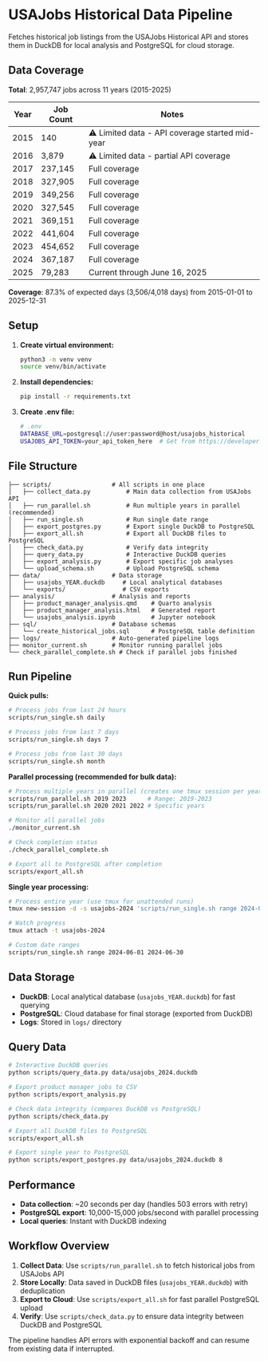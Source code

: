 # USAJobs Historical Data Pipeline

Fetches historical job listings from the USAJobs Historical API and stores them in DuckDB for local analysis and PostgreSQL for cloud storage.

## Data Coverage

**Total**: 2,957,747 jobs across 11 years (2015-2025)

| Year | Job Count | Notes |
|------|-----------|-------|
| 2015 | 140 | ⚠️ Limited data - API coverage started mid-year |
| 2016 | 3,879 | ⚠️ Limited data - partial API coverage |
| 2017 | 237,145 | Full coverage |
| 2018 | 327,905 | Full coverage |
| 2019 | 349,256 | Full coverage |
| 2020 | 327,545 | Full coverage |
| 2021 | 369,151 | Full coverage |
| 2022 | 441,604 | Full coverage |
| 2023 | 454,652 | Full coverage |
| 2024 | 367,187 | Full coverage |
| 2025 | 79,283 | Current through June 16, 2025 |

**Coverage**: 87.3% of expected days (3,506/4,018 days) from 2015-01-01 to 2025-12-31

## Setup

1. **Create virtual environment:**
   ```bash
   python3 -m venv venv
   source venv/bin/activate
   ```

2. **Install dependencies:**
   ```bash
   pip install -r requirements.txt
   ```

3. **Create .env file:**
   ```bash
   # .env
   DATABASE_URL=postgresql://user:password@host/usajobs_historical
   USAJOBS_API_TOKEN=your_api_token_here  # Get from https://developer.usajobs.gov/
   ```

## File Structure

```
├── scripts/                 # All scripts in one place
│   ├── collect_data.py          # Main data collection from USAJobs API
│   ├── run_parallel.sh          # Run multiple years in parallel (recommended)
│   ├── run_single.sh            # Run single date range
│   ├── export_postgres.py       # Export single DuckDB to PostgreSQL
│   ├── export_all.sh            # Export all DuckDB files to PostgreSQL
│   ├── check_data.py            # Verify data integrity
│   ├── query_data.py            # Interactive DuckDB queries
│   ├── export_analysis.py       # Export specific job analyses
│   └── upload_schema.sh         # Upload PostgreSQL schema
├── data/                    # Data storage
│   ├── usajobs_YEAR.duckdb     # Local analytical databases
│   └── exports/                # CSV exports
├── analysis/                # Analysis and reports
│   ├── product_manager_analysis.qmd    # Quarto analysis
│   ├── product_manager_analysis.html   # Generated report
│   └── usajobs_analysis.ipynb          # Jupyter notebook
├── sql/                     # Database schemas
│   └── create_historical_jobs.sql      # PostgreSQL table definition
├── logs/                    # Auto-generated pipeline logs
├── monitor_current.sh       # Monitor running parallel jobs
└── check_parallel_complete.sh # Check if parallel jobs finished
```

## Run Pipeline

**Quick pulls:**
```bash
# Process jobs from last 24 hours
scripts/run_single.sh daily

# Process jobs from last 7 days
scripts/run_single.sh days 7

# Process jobs from last 30 days
scripts/run_single.sh month
```

**Parallel processing (recommended for bulk data):**
```bash
# Process multiple years in parallel (creates one tmux session per year)
scripts/run_parallel.sh 2019 2023      # Range: 2019-2023
scripts/run_parallel.sh 2020 2021 2022 # Specific years

# Monitor all parallel jobs
./monitor_current.sh

# Check completion status
./check_parallel_complete.sh

# Export all to PostgreSQL after completion
scripts/export_all.sh
```

**Single year processing:**
```bash
# Process entire year (use tmux for unattended runs)
tmux new-session -d -s usajobs-2024 'scripts/run_single.sh range 2024-01-01 2024-12-31'

# Watch progress
tmux attach -t usajobs-2024

# Custom date ranges
scripts/run_single.sh range 2024-06-01 2024-06-30
```

## Data Storage

- **DuckDB**: Local analytical database (`usajobs_YEAR.duckdb`) for fast querying
- **PostgreSQL**: Cloud database for final storage (exported from DuckDB)
- **Logs**: Stored in `logs/` directory

## Query Data

```bash
# Interactive DuckDB queries
python scripts/query_data.py data/usajobs_2024.duckdb

# Export product manager jobs to CSV
python scripts/export_analysis.py

# Check data integrity (compares DuckDB vs PostgreSQL)
python scripts/check_data.py

# Export all DuckDB files to PostgreSQL
scripts/export_all.sh

# Export single year to PostgreSQL
python scripts/export_postgres.py data/usajobs_2024.duckdb 8
```

## Performance

- **Data collection**: ~20 seconds per day (handles 503 errors with retry)
- **PostgreSQL export**: 10,000-15,000 jobs/second with parallel processing
- **Local queries**: Instant with DuckDB indexing

## Workflow Overview

1. **Collect Data**: Use `scripts/run_parallel.sh` to fetch historical jobs from USAJobs API
2. **Store Locally**: Data saved in DuckDB files (`usajobs_YEAR.duckdb`) with deduplication
3. **Export to Cloud**: Use `scripts/export_all.sh` for fast parallel PostgreSQL upload
4. **Verify**: Use `scripts/check_data.py` to ensure data integrity between DuckDB and PostgreSQL

The pipeline handles API errors with exponential backoff and can resume from existing data if interrupted.